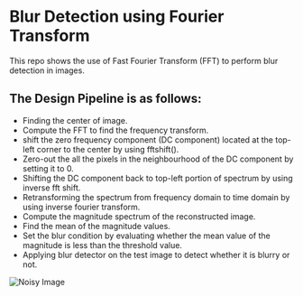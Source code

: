 # Blur Detection using Fourier Transform
This repo shows the use of Fast Fourier Transform (FFT) to perform blur detection in images.

## The Design Pipeline is as follows:
* Finding the center of image.
* Compute the FFT to find the frequency transform.
* shift the zero frequency component (DC component) located at the top-left corner to the center by using fftshift().
* Zero-out the all the pixels in the neighbourhood of the DC component by setting it to 0.
* Shifting the DC component back to top-left portion of spectrum by using inverse fft shift.
* Retransforming the spectrum from frequency domain to time domain by using inverse fourier transform.
* Compute the magnitude spectrum of the reconstructed image.
* Find the mean of the magnitude values.
* Set the blur condition by evaluating whether the mean value of the magnitude is less than the threshold value.
* Applying blur detector on the test image to detect whether it is blurry or not.


![Noisy Image](Input/Noisy_Image.png?raw=true)
